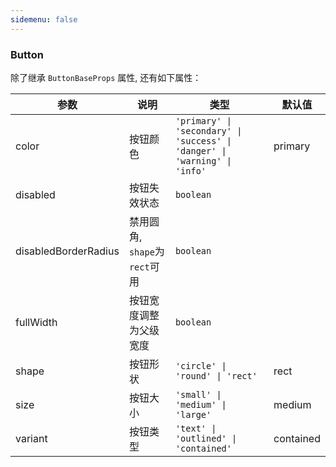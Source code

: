 ```yaml
---
sidemenu: false
---
```

### Button

除了继承 `ButtonBaseProps` 属性, 还有如下属性：

| 参数	|说明	|类型	|默认值
| --- | --- | --- | ---
| color | 按钮颜色 | `'primary' \| 'secondary' \| 'success' \| 'danger' \| 'warning' \| 'info'` | primary
| disabled | 按钮失效状态 | `boolean` |
| disabledBorderRadius | 禁用圆角, `shape`为`rect`可用 | `boolean` |
| fullWidth | 按钮宽度调整为父级宽度 | `boolean` |
| shape | 按钮形状 | `'circle' \| 'round' \| 'rect'` | rect
| size | 按钮大小 | `'small' \| 'medium' \| 'large'` | medium
| variant | 按钮类型 | `'text' \| 'outlined' \| 'contained'` | contained
